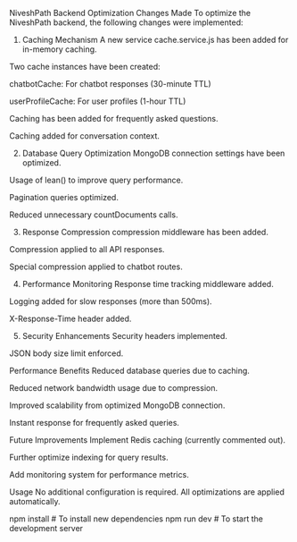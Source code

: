 NiveshPath Backend Optimization
Changes Made
To optimize the NiveshPath backend, the following changes were implemented:

1. Caching Mechanism
A new service cache.service.js has been added for in-memory caching.

Two cache instances have been created:

chatbotCache: For chatbot responses (30-minute TTL)

userProfileCache: For user profiles (1-hour TTL)

Caching has been added for frequently asked questions.

Caching added for conversation context.

2. Database Query Optimization
MongoDB connection settings have been optimized.

Usage of lean() to improve query performance.

Pagination queries optimized.

Reduced unnecessary countDocuments calls.

3. Response Compression
compression middleware has been added.

Compression applied to all API responses.

Special compression applied to chatbot routes.

4. Performance Monitoring
Response time tracking middleware added.

Logging added for slow responses (more than 500ms).

X-Response-Time header added.

5. Security Enhancements
Security headers implemented.

JSON body size limit enforced.

Performance Benefits
Reduced database queries due to caching.

Reduced network bandwidth usage due to compression.

Improved scalability from optimized MongoDB connection.

Instant response for frequently asked queries.

Future Improvements
Implement Redis caching (currently commented out).

Further optimize indexing for query results.

Add monitoring system for performance metrics.

Usage
No additional configuration is required. All optimizations are applied automatically.

npm install   # To install new dependencies
npm run dev   # To start the development server